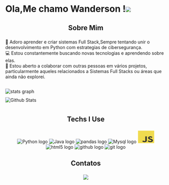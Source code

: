 # Ola,Me chamo Wanderson !<img src="https://raw.githubusercontent.com/MartinHeinz/MartinHeinz/master/wave.gif" width="30px">

###




###

<h2 align="center">Sobre Mim</h2>

###

🤖 Adoro aprender e criar sistemas Full Stack,Sempre tentando unir o desenvolvimento em Python com estrategias de cibersegurança.\
💻 Estou constantemente buscando novas tecnologias e aprendendo sobre elas.\
🤝 Estou aberto a colaborar com outras pessoas em vários projetos, particularmente aqueles relacionados a Sistemas Full Stacks ou áreas que ainda não explorei.
###

<h2 align="center"></h2>

###

<div style="display: flex; justify-content: flex-start; align-items: flex-start; flex-wrap: wrap;">
  <img src="http://github-profile-summary-cards.vercel.app/api/cards/profile-details?username=WnMoura&theme=bear" width="550" alt="stats graph" style="margin-right: 10px; margin-bottom: 10px;"/>
  <img src="https://github-readme-stats.vercel.app/api/top-langs/?username=WnMoura&theme=dark&hide_border=false&include_all_commits=true&count_private=true&layout=compact" width="325" alt="Github Stats" style="margin-right: 10px; margin-bottom: 10px;"/>
</div>

###

<h2 align="center">Techs I Use</h2>

###

<div align="center">
  <img src="https://cdn.jsdelivr.net/gh/devicons/devicon/icons/python/python-original.svg" height="40" width="52" alt="Python logo"  />
  <img src="https://cdn.jsdelivr.net/gh/devicons/devicon/icons/java/java-original.svg" height="40" width="52" alt="Java logo"/>
  <img src="https://cdn.jsdelivr.net/gh/devicons/devicon/icons/pandas/pandas-original.svg" height="40" width="52" alt="pandas logo"  />
  <img src="https://cdn.jsdelivr.net/gh/devicons/devicon/icons/mysql/mysql-original.svg" height="40" width="52" alt="Mysql logo"  />
  <img src="https://raw.githubusercontent.com/devicons/devicon/v2.16.0/icons/javascript/javascript-original.svg" height="40" width="52" alt="javascript"  />
  <img src="https://cdn.jsdelivr.net/gh/devicons/devicon/icons/html5/html5-original.svg" height="40" width="52" alt="html5 logo"  />
  <img src="https://cdn.jsdelivr.net/gh/devicons/devicon/icons/github/github-original.svg" height="40" width="52" alt="github logo"  />
  <img src="https://cdn.jsdelivr.net/gh/devicons/devicon/icons/git/git-plain.svg" height="40" width="52" alt="git logo"  />
</div>

###

<h2 align="center">Contatos</h2>

###

<div align="center">
  <a href=https://www.linkedin.com/in/wm-silva/"><img src="https://img.shields.io/badge/-Linkedin-0077B5?style=flat&logo=Linkedin&logoColor=white"/></a>

  
###
